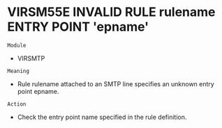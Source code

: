 # VIRSM55E INVALID RULE rulename ENTRY POINT 'epname'

`Module`
- VIRSMTP

`Meaning`
- Rule rulename attached to an SMTP line specifies an unknown entry point epname.

`Action`
- Check the entry point name specified in the rule definition.
